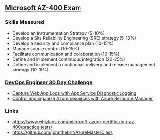 ## [Microsoft AZ-400 Exam](https://docs.microsoft.com/en-us/learn/certifications/exams/az-400)
### Skills Measured
- Develop an Instrumentation Strategy (5-10%)
- Develop a Site Reliability Engineering (SRE) strategy (5-10%)
- Develop a security and compliance plan (10-15%)
- Manage source control (10-15%)
- Facilitate communication and collaboration (10-15%)
- Define and implement continuous integration (20-25%)
- Define and implement a continuous delivery and release management strategy (10-15%)
### [DevOps Engineer 30 Day Challenge](https://docs.microsoft.com/en-nz/users/cloudskillschallenge/collections/67pku71drej4?WT.mc_id=cloudskillschallenge_8351edfe-a67a-46d4-81cd-6439844b72ac)

- [Capture Web App Logs with App Service Diagnostic Logging](./AppServiceDiagnosticLogging.md)
- [Control and organize Azure resources with Azure Resource Manager](./AzureResourceManager.md)

### Links
- https://www.whizlabs.com/microsoft-azure-certification-az-400/practice-tests/
- https://github.com/johnthebrit/AzureMasterClass